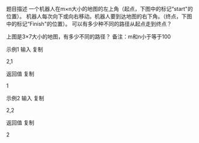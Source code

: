 题目描述
一个机器人在m×n大小的地图的左上角（起点，下图中的标记“start"的位置）。
机器人每次向下或向右移动。机器人要到达地图的右下角。（终点，下图中的标记“Finish"的位置）。
可以有多少种不同的路径从起点走到终点？


上图是3×7大小的地图，有多少不同的路径？
备注：m和n小于等于100

示例1
输入
复制

2,1

返回值
复制

1

示例2
输入
复制

2,2

返回值
复制

2


